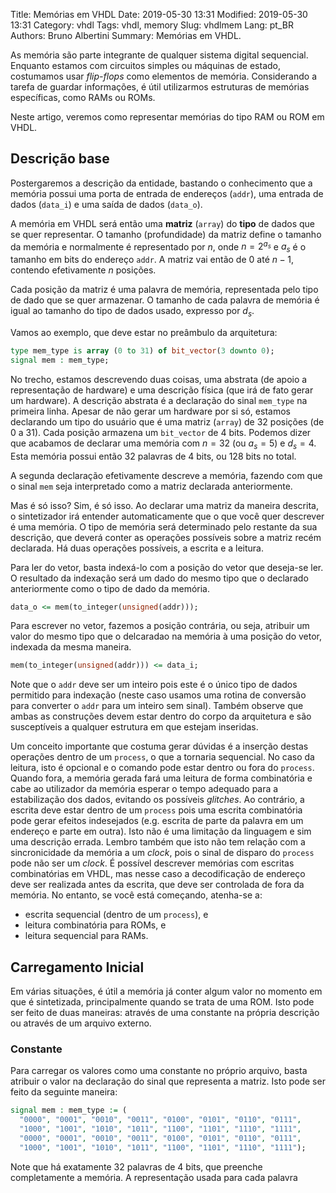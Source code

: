 Title: Memórias em VHDL
Date: 2019-05-30 13:31
Modified: 2019-05-30 13:31
Category: vhdl
Tags: vhdl, memory
Slug: vhdlmem
Lang: pt_BR
Authors: Bruno Albertini
Summary: Memórias em VHDL.

As memória são parte integrante de qualquer sistema digital sequencial. Enquanto estamos com circuitos simples ou máquinas de estado, costumamos usar _flip-flops_ como elementos de memória. Considerando a tarefa de guardar informações, é útil utilizarmos estruturas de memórias específicas, como RAMs ou ROMs.

Neste artigo, veremos como representar memórias do tipo RAM ou ROM em VHDL.

## Descrição base
Postergaremos a descrição da entidade, bastando o conhecimento que a memória possui uma porta de entrada de endereços (`addr`), uma entrada de dados (`data_i`) e uma saída de dados (`data_o`).

A memória em VHDL será então uma **matriz** (`array`) do **tipo** de dados que se quer representar. O tamanho (profundidade) da matriz define o tamanho da memória e normalmente é representado por $n$, onde $n=2^{a_s}$ e $a_s$ é o tamanho em bits do endereço `addr`. A matriz vai então de $0$ até $n-1$, contendo efetivamente $n$ posições.

Cada posição da matriz é uma palavra de memória, representada pelo tipo de dado que se quer armazenar. O tamanho de cada palavra de memória é igual ao tamanho do tipo de dados usado, expresso por $d_s$.

Vamos ao exemplo, que deve estar no preâmbulo da arquitetura:

```vhdl
type mem_type is array (0 to 31) of bit_vector(3 downto 0);
signal mem : mem_type;
```

No trecho, estamos descrevendo duas coisas, uma abstrata (de apoio a representação de hardware) e uma descrição física (que irá de fato gerar um hardware). A descrição abstrata é a declaração do sinal `mem_type` na primeira linha. Apesar de não gerar um hardware por si só, estamos declarando um tipo do usuário que é uma matriz (`array`) de 32 posições (de 0 a 31). Cada posição armazena um `bit_vector` de 4 bits. Podemos dizer que acabamos de declarar uma memória com $n=32$ (ou $a_s=5$) e $d_s=4$. Esta memória possui então 32 palavras de 4 bits, ou 128 bits no total.

A segunda declaração efetivamente descreve a memória, fazendo com que o sinal `mem` seja interpretado como a matriz declarada anteriormente.

Mas é só isso? Sim, é só isso. Ao declarar uma matriz da maneira descrita, o sintetizador irá entender automaticamente que o que você quer descrever é uma memória. O tipo de memória será determinado pelo restante da sua descrição, que deverá conter as operações possíveis sobre a matriz recém declarada. Há duas operações possíveis, a escrita e a leitura.

Para ler do vetor, basta indexá-lo com a posição do vetor que deseja-se ler. O resultado da indexação será um dado do mesmo tipo que o declarado anteriormente como o tipo de dado da memória.
```vhdl
data_o <= mem(to_integer(unsigned(addr)));
```

Para escrever no vetor, fazemos a posição contrária, ou seja, atribuir um valor do mesmo tipo que o delcaradao na memória à uma posição do vetor, indexada da mesma maneira.
```vhdl
mem(to_integer(unsigned(addr))) <= data_i;
```
Note que o `addr` deve ser um inteiro pois este é o único tipo de dados permitido para indexação (neste caso usamos uma rotina de conversão para converter o `addr` para um inteiro sem sinal). Também observe que ambas as construções devem estar dentro do corpo da arquitetura e são susceptíveis a qualquer estrutura em que estejam inseridas.

Um conceito importante que costuma gerar dúvidas é a inserção destas operações dentro de um `process`, o que a tornaria sequencial. No caso da leitura, isto é opcional e o comando pode estar dentro ou fora do `process`. Quando fora, a memória gerada fará uma leitura de forma combinatória e cabe ao utilizador da memória esperar o tempo adequado para a estabilização dos dados, evitando os possíveis _glitches_. Ao contrário, a escrita deve estar dentro de um `process` pois uma escrita combinatória pode gerar efeitos indesejados (e.g. escrita de parte da palavra em um endereço e parte em outra). Isto não é uma limitação da linguagem e sim uma descrição errada. Lembro também que isto não tem relação com a sincronicidade da memória a um _clock_, pois o sinal de disparo do `process` pode não ser um _clock_. É possível descrever memórias com escritas combinatórias em VHDL, mas nesse caso a decodificação de endereço deve ser realizada antes da escrita, que deve ser controlada de fora da memória. No entanto, se você está começando, atenha-se a:

 - escrita sequencial (dentro de um `process`), e
 - leitura combinatória para ROMs, e
 - leitura sequencial para RAMs.

## Carregamento Inicial

Em várias situações, é útil a memória já conter algum valor no momento em que é sintetizada, principalmente quando se trata de uma ROM. Isto pode ser feito de duas maneiras: através de uma constante na própria descrição ou através de um arquivo externo.

### Constante
Para carregar os valores como uma constante no próprio arquivo, basta atribuir o valor na declaração do sinal que representa a matriz. Isto pode ser feito da seguinte maneira:

```vhdl
signal mem : mem_type := (
  "0000", "0001", "0010", "0011", "0100", "0101", "0110", "0111",
  "1000", "1001", "1010", "1011", "1100", "1101", "1110", "1111",
  "0000", "0001", "0010", "0011", "0100", "0101", "0110", "0111",
  "1000", "1001", "1010", "1011", "1100", "1101", "1110", "1111");
```

Note que há exatamente 32 palavras de 4 bits, que preenche completamente a memória. A representação usada para cada palavra 
